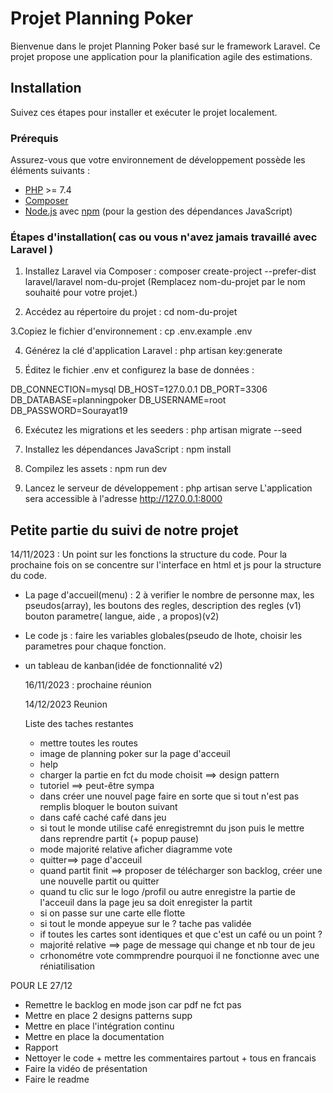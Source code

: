 # Projet Planning Poker

Bienvenue dans le projet Planning Poker basé sur le framework Laravel. Ce projet propose une application pour la planification agile des estimations.

## Installation

Suivez ces étapes pour installer et exécuter le projet localement.

### Prérequis

Assurez-vous que votre environnement de développement possède les éléments suivants :

- [PHP](https://www.php.net/) >= 7.4
- [Composer](https://getcomposer.org/)
- [Node.js](https://nodejs.org/) avec [npm](https://www.npmjs.com/) (pour la gestion des dépendances JavaScript)

### Étapes d'installation( cas ou vous n'avez jamais travaillé avec Laravel )
1. Installez Laravel via Composer :
composer create-project --prefer-dist laravel/laravel nom-du-projet
(Remplacez nom-du-projet par le nom souhaité pour votre projet.)

2. Accédez au répertoire du projet :
cd nom-du-projet


3.Copiez le fichier d'environnement :
cp .env.example .env


4. Générez la clé d'application Laravel :
php artisan key:generate

5. Éditez le fichier .env et configurez la base de données :

DB_CONNECTION=mysql
DB_HOST=127.0.0.1
DB_PORT=3306
DB_DATABASE=planningpoker
DB_USERNAME=root
DB_PASSWORD=Sourayat19

6. Exécutez les migrations et les seeders :
php artisan migrate --seed


7. Installez les dépendances JavaScript :
npm install

8. Compilez les assets :
npm run dev

9. Lancez le serveur de développement :
php artisan serve
L'application sera accessible à l'adresse http://127.0.0.1:8000



## Petite partie du  suivi de notre projet 
14/11/2023 : Un point sur les fonctions la structure du code. Pour la prochaine fois on se concentre sur l'interface en html et js pour la structure du code. 
- La page d'accueil(menu) : 2 à verifier le nombre de personne max, les pseudos(array), les boutons des regles, description des regles (v1)
                             bouton parametre( langue, aide , a propos)(v2)
- Le code js : faire les variables globales(pseudo de lhote, choisir les parametres pour chaque fonction.
- un tableau de kanban(idée de fonctionnalité v2)

  16/11/2023 : prochaine réunion

  14/12/2023
  Reunion

  Liste des taches restantes
  - mettre toutes les routes
  - image de planning poker sur la page d'acceuil
  - help
  - charger la partie en fct du mode choisit ==> design pattern
  - tutoriel ==> peut-être sympa
  - dans créer une nouvel page faire en sorte que si tout n'est pas remplis bloquer le bouton suivant
  - dans café caché café dans jeu
  - si tout le monde utilise café enregistremnt du json puis le mettre dans reprendre partit (+ popup pause)
  - mode majorité relative aficher diagramme vote
  - quitter==> page d'acceuil
  - quand partit finit ==> proposer de télécharger son backlog, créer une une nouvelle partit ou quitter
  - quand tu clic sur le logo /profil ou autre enregistre la partie de l'acceuil dans la page jeu sa doit enregister la partit
  - si on passe sur une carte elle flotte
  - si tout le monde appeyue sur le ? tache pas validée
  - if toutes les cartes sont identiques et que c'est un café ou un point ?
  - majorité relative ==> page de message qui change et nb tour de jeu
  - crhonométre vote commprendre pourquoi il ne fonctionne avec une réniatilisation

POUR LE 27/12
- Remettre le backlog en mode json car pdf ne fct pas
- Mettre en place 2 designs patterns supp
- Mettre en place l'intégration continu
- Mettre en place la documentation
- Rapport
- Nettoyer le code + mettre les commentaires partout + tous en francais
- Faire la vidéo de présentation
- Faire le readme
